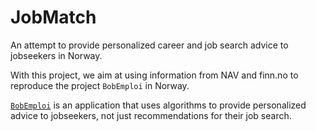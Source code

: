 # JobMatch

An attempt to provide personalized career and job search advice to jobseekers in Norway.

With this project, we aim at using information from NAV and finn.no to reproduce the project `BobEmploi` in Norway. 

[`BobEmploi`](https://github.com/bayesimpact/bob-emploi/blob/master/README.md) is an application that uses algorithms to provide personalized advice to jobseekers, not just recommendations for their job search.
